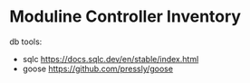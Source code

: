# Moduline Controller Inventory

db tools:
- sqlc https://docs.sqlc.dev/en/stable/index.html
- goose https://github.com/pressly/goose


